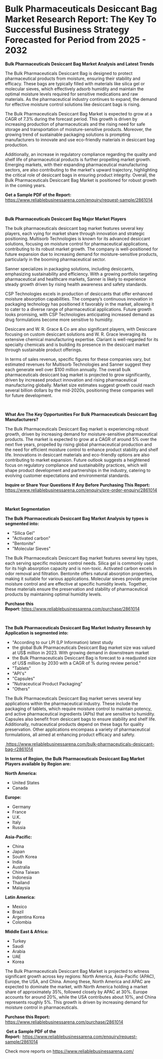 <p><h1>Bulk Pharmaceuticals Desiccant Bag Market Research Report: The Key To Successful Business Strategy Forecasted for Period from 2025 - 2032</h1></p><p><strong>Bulk Pharmaceuticals Desiccant Bag Market Analysis and Latest Trends</strong></p>
<p><p>The Bulk Pharmaceuticals Desiccant Bag is designed to protect pharmaceutical products from moisture, ensuring their stability and efficacy. These bags are typically filled with materials like silica gel or molecular sieves, which effectively adsorb humidity and maintain the optimal moisture levels required for sensitive medications and raw materials. As the pharmaceutical industry continues to expand, the demand for effective moisture control solutions like desiccant bags is rising.</p><p>The Bulk Pharmaceuticals Desiccant Bag Market is expected to grow at a CAGR of 7.3% during the forecast period. This growth is driven by increasing production of pharmaceuticals and the rising need for safe storage and transportation of moisture-sensitive products. Moreover, the growing trend of sustainable packaging solutions is prompting manufacturers to innovate and use eco-friendly materials in desiccant bag production. </p><p>Additionally, an increase in regulatory compliance regarding the quality and shelf life of pharmaceutical products is further propelling market growth. Emerging markets, with their expanding pharmaceutical manufacturing sectors, are also contributing to the market's upward trajectory, highlighting the critical role of desiccant bags in ensuring product integrity. Overall, the Bulk Pharmaceuticals Desiccant Bag Market is positioned for robust growth in the coming years.</p></p>
<p><strong>Get a Sample PDF of the Report:&nbsp;</strong> <a href="https://www.reliablebusinessarena.com/enquiry/request-sample/2861014?utm_campaign=3368&utm_medium=2&utm_source=Github&utm_content=ia&utm_term=12032025&utm_id=bulk-pharmaceuticals-desiccant-bag">https://www.reliablebusinessarena.com/enquiry/request-sample/2861014</a></p>
<p>&nbsp;</p>
<p><strong>Bulk Pharmaceuticals Desiccant Bag Major Market Players</strong></p>
<p><p>The bulk pharmaceuticals desiccant bag market features several key players, each vying for market share through innovation and strategic positioning. Multisorb Technologies is known for its advanced desiccant solutions, focusing on moisture control for pharmaceutical applications, contributing to its robust market growth. The company is well-positioned for future expansion due to increasing demand for moisture-sensitive products, particularly in the booming pharmaceutical sector.</p><p>Sanner specializes in packaging solutions, including desiccants, emphasizing sustainability and efficiency. With a growing portfolio targeting pharmaceutical and healthcare markets, Sanner is likely to experience steady growth driven by rising health awareness and safety standards.</p><p>CSP Technologies excels in production of desiccants that offer enhanced moisture absorption capabilities. The company’s continuous innovation in packaging technology has positioned it favorably in the market, allowing it to cater to a diverse range of pharmaceutical applications. Future growth looks promising, with CSP Technologies anticipating increased demand as drug formulations become more sensitive to humidity.</p><p>Desiccare and W. R. Grace & Co are also significant players, with Desiccare focusing on custom desiccant solutions and W. R. Grace leveraging its extensive chemical manufacturing expertise. Clariant is well-regarded for its specialty chemicals and is building its presence in the desiccant market through sustainable product offerings.</p><p>In terms of sales revenue, specific figures for these companies vary, but estimated revenues for Multisorb Technologies and Sanner suggest they each generate well over $100 million annually. The overall bulk pharmaceuticals desiccant bag market is projected to grow significantly, driven by increased product innovation and rising pharmaceutical manufacturing globally. Market size estimates suggest growth could reach several billion dollars by the mid-2020s, positioning these companies well for future development.</p></p>
<p>&nbsp;</p>
<p><strong>What Are The Key Opportunities For Bulk Pharmaceuticals Desiccant Bag Manufacturers?</strong></p>
<p><p>The Bulk Pharmaceuticals Desiccant Bag market is experiencing robust growth, driven by increasing demand for moisture-sensitive pharmaceutical products. The market is expected to grow at a CAGR of around 5% over the next five years, propelled by rising global pharmaceutical production and the need for efficient moisture control to enhance product stability and shelf life. Innovations in desiccant materials and eco-friendly options are also contributing to market expansion. Future outlook suggests a heightened focus on regulatory compliance and sustainability practices, which will shape product development and partnerships in the industry, catering to evolving customer expectations and environmental standards.</p></p>
<p><strong>Inquire or Share Your Questions If Any Before Purchasing This Report:</strong> <a href="https://www.reliablebusinessarena.com/enquiry/pre-order-enquiry/2861014?utm_campaign=3368&utm_medium=2&utm_source=Github&utm_content=ia&utm_term=12032025&utm_id=bulk-pharmaceuticals-desiccant-bag">https://www.reliablebusinessarena.com/enquiry/pre-order-enquiry/2861014</a></p>
<p>&nbsp;</p>
<p><strong>Market Segmentation</strong></p>
<p><strong>The Bulk Pharmaceuticals Desiccant Bag Market Analysis by types is segmented into:</strong></p>
<p><ul><li>"Silica Gel"</li><li>"Activated carbon"</li><li>"Bentonite"</li><li>"Molecular Sieves"</li></ul></p>
<p><p>The Bulk Pharmaceuticals Desiccant Bag market features several key types, each serving specific moisture control needs. Silica gel is commonly used for its high absorption capacity and is non-toxic. Activated carbon excels in odor removal and filtration. Bentonite offers natural absorption properties, making it suitable for various applications. Molecular sieves provide precise moisture control and are effective at specific humidity levels. Together, these materials ensure the preservation and stability of pharmaceutical products by maintaining optimal humidity levels.</p></p>
<p><strong>Purchase this Report:&nbsp;</strong><a href="https://www.reliablebusinessarena.com/purchase/2861014?utm_campaign=3368&utm_medium=2&utm_source=Github&utm_content=ia&utm_term=12032025&utm_id=bulk-pharmaceuticals-desiccant-bag">https://www.reliablebusinessarena.com/purchase/2861014</a></p>
<p>&nbsp;</p>
<p><strong>The Bulk Pharmaceuticals Desiccant Bag Market Industry Research by Application is segmented into:</strong></p>
<p><ul><li>"According to our LPI (LP Information) latest study</li><li>the global Bulk Pharmaceuticals Desiccant Bag market size was valued at US$ million in 2023. With growing demand in downstream market</li><li>the Bulk Pharmaceuticals Desiccant Bag is forecast to a readjusted size of US$ million by 2030 with a CAGR of % during review period."</li><li>"Tablets"</li><li>"API's"</li><li>"Capsules"</li><li>"Nutraceutical Product Packaging"</li><li>"Others"</li></ul></p>
<p><p>The Bulk Pharmaceuticals Desiccant Bag market serves several key applications within the pharmaceutical industry. These include the packaging of tablets, which require moisture control to maintain potency, and active pharmaceutical ingredients (APIs) that are sensitive to humidity. Capsules also benefit from desiccant bags to ensure stability and shelf life. Additionally, nutraceutical products depend on these bags for quality preservation. Other applications encompass a variety of pharmaceutical formulations, all aimed at enhancing product efficacy and safety.</p></p>
<p><a href="https://www.reliablebusinessarena.com/bulk-pharmaceuticals-desiccant-bag-r2861014?utm_campaign=3368&utm_medium=2&utm_source=Github&utm_content=ia&utm_term=12032025&utm_id=bulk-pharmaceuticals-desiccant-bag">&nbsp;https://www.reliablebusinessarena.com/bulk-pharmaceuticals-desiccant-bag-r2861014</a></p>
<p><strong>In terms of Region, the Bulk Pharmaceuticals Desiccant Bag Market Players available by Region are:</strong></p>
<p>
    <p> <strong> North America: </strong>
        <ul>
            <li>United States</li>
            <li>Canada</li>
        </ul>
        </p> 
    <p> <strong> Europe: </strong>
        <ul>
            <li>Germany</li>
            <li>France</li>
            <li>U.K.</li>
            <li>Italy</li>
            <li>Russia</li>
        </ul>
        </p> 
    <p> <strong> Asia-Pacific: </strong>
        <ul>
            <li>China</li>
            <li>Japan</li>
            <li>South Korea</li>
            <li>India</li>
            <li>Australia</li>
            <li>China Taiwan</li>
            <li>Indonesia</li>
            <li>Thailand</li>
            <li>Malaysia</li>
        </ul>
        </p> 
    <p> <strong> Latin America: </strong>
        <ul>
            <li>Mexico</li>
            <li>Brazil</li>
            <li>Argentina Korea</li>
            <li>Colombia</li>
        </ul>
        </p> 
    <p> <strong> Middle East & Africa: </strong>
        <ul>
            <li>Turkey</li>
            <li>Saudi</li>
            <li>Arabia</li>
            <li>UAE</li>
            <li>Korea</li>
        </ul>
    </p>
    </p>
<p><p>The Bulk Pharmaceuticals Desiccant Bag Market is projected to witness significant growth across key regions: North America, Asia-Pacific (APAC), Europe, the USA, and China. Among these, North America and APAC are expected to dominate the market, with North America holding a market share of approximately 35%, followed closely by APAC at 30%. Europe accounts for around 20%, while the USA contributes about 10%, and China represents roughly 5%. This growth is driven by increasing demand for moisture control in pharmaceuticals.</p></p>
<p><strong>Purchase this Report: </strong><a href="https://www.reliablebusinessarena.com/purchase/2861014?utm_campaign=3368&utm_medium=2&utm_source=Github&utm_content=ia&utm_term=12032025&utm_id=bulk-pharmaceuticals-desiccant-bag">https://www.reliablebusinessarena.com/purchase/2861014</a></p>
<p>&nbsp;<strong>Get a Sample PDF of the Report:&nbsp;&nbsp;</strong><a href="https://www.reliablebusinessarena.com/enquiry/request-sample/2861014?utm_campaign=3368&utm_medium=2&utm_source=Github&utm_content=ia&utm_term=12032025&utm_id=bulk-pharmaceuticals-desiccant-bag">https://www.reliablebusinessarena.com/enquiry/request-sample/2861014</a></p>
<p><strong></strong></p>
<p>Check more reports on <a href="https://www.reliablebusinessarena.com/?utm_campaign=3368&utm_medium=2&utm_source=Github&utm_content=ia&utm_term=12032025&utm_id=bulk-pharmaceuticals-desiccant-bag">https://www.reliablebusinessarena.com/</a></p>